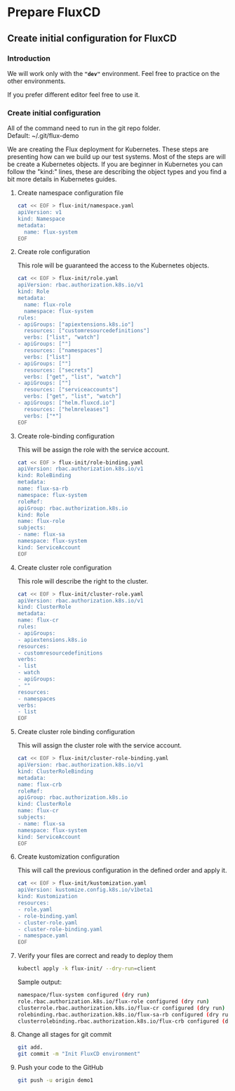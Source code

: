# Prepare FluxCD

## Create initial configuration for FluxCD

### Introduction

We will work only with the **`"dev"`** environment. Feel free to practice on the other environments.

If you prefer different editor feel free to use it.

### Create initial configuration

All of the command need to run in the git repo folder.\
Default: \~/.git/flux-demo

We are creating the Flux deployment for Kubernetes. These steps are presenting how can we build up our test systems. Most of the steps are will be create a Kubernetes objects. If you are beginner in Kubernetes you can follow the "kind:" lines, these are describing the object types and you find a bit more details in Kubernetes guides.

1. Create namespace configuration file

    ```bash
    cat << EOF > flux-init/namespace.yaml
    apiVersion: v1
    kind: Namespace
    metadata:
      name: flux-system
    EOF
    ```

2. Create role configuration

    This role will be guaranteed the access to the Kubernetes objects.

    ```bash
    cat << EOF > flux-init/role.yaml
    apiVersion: rbac.authorization.k8s.io/v1
    kind: Role
    metadata:
      name: flux-role
      namespace: flux-system
    rules:
    - apiGroups: ["apiextensions.k8s.io"]
      resources: ["customresourcedefinitions"]
      verbs: ["list", "watch"]
    - apiGroups: [""]
      resources: ["namespaces"]
      verbs: ["list"]
    - apiGroups: [""]
      resources: ["secrets"]
      verbs: ["get", "list", "watch"]
    - apiGroups: [""]
      resources: ["serviceaccounts"]
      verbs: ["get", "list", "watch"]
    - apiGroups: ["helm.fluxcd.io"]
      resources: ["helmreleases"]
      verbs: ["*"]
    EOF
    ```

3. Create role-binding configuration

    This will be assign the role with the service account.

    ```bash
    cat << EOF > flux-init/role-binding.yaml
    apiVersion: rbac.authorization.k8s.io/v1
    kind: RoleBinding
    metadata:
    name: flux-sa-rb
    namespace: flux-system
    roleRef:
    apiGroup: rbac.authorization.k8s.io
    kind: Role
    name: flux-role
    subjects:
    - name: flux-sa
    namespace: flux-system
    kind: ServiceAccount
    EOF
    ```

4. Create cluster role configuration

    This role will describe the right to the cluster.

    ```bash
    cat << EOF > flux-init/cluster-role.yaml
    apiVersion: rbac.authorization.k8s.io/v1
    kind: ClusterRole
    metadata:
    name: flux-cr
    rules:
    - apiGroups:
    - apiextensions.k8s.io
    resources:
    - customresourcedefinitions
    verbs:
    - list
    - watch
    - apiGroups:
    - ""
    resources:
    - namespaces
    verbs:
    - list
    EOF
    ```

5. Create cluster role binding configuration

    This will assign the cluster role with the service account.

    ```bash
    cat << EOF > flux-init/cluster-role-binding.yaml
    apiVersion: rbac.authorization.k8s.io/v1
    kind: ClusterRoleBinding
    metadata:
    name: flux-crb
    roleRef:
    apiGroup: rbac.authorization.k8s.io
    kind: ClusterRole
    name: flux-cr
    subjects:
    - name: flux-sa
    namespace: flux-system
    kind: ServiceAccount
    EOF
    ```

6. Create kustomization configuration

    This will call the previous configuration in the defined order and apply it.

    ```bash
    cat << EOF > flux-init/kustomization.yaml
    apiVersion: kustomize.config.k8s.io/v1beta1
    kind: Kustomization
    resources:
    - role.yaml
    - role-binding.yaml
    - cluster-role.yaml
    - cluster-role-binding.yaml
    - namespace.yaml
    EOF
    ```

7. Verify your files are correct and ready to deploy them

    ```bash
    kubectl apply -k flux-init/ --dry-run=client
    ```

    Sample output:

    ```bash
    namespace/flux-system configured (dry run)
    role.rbac.authorization.k8s.io/flux-role configured (dry run)
    clusterrole.rbac.authorization.k8s.io/flux-cr configured (dry run)
    rolebinding.rbac.authorization.k8s.io/flux-sa-rb configured (dry run)
    clusterrolebinding.rbac.authorization.k8s.io/flux-crb configured (dry run)
    ```

8. Change all stages for git commit

    ```bash
    git add.
    git commit -m "Init FluxCD environment"
    ```

9. Push your code to the GitHub

    ```bash
    git push -u origin demo1
    ```
